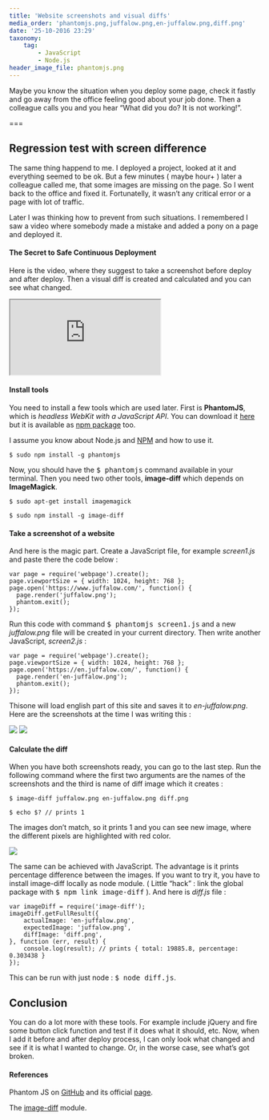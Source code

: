 ```yaml
---
title: 'Website screenshots and visual diffs'
media_order: 'phantomjs.png,juffalow.png,en-juffalow.png,diff.png'
date: '25-10-2016 23:29'
taxonomy:
    tag:
        - JavaScript
        - Node.js
header_image_file: phantomjs.png
---
```


Maybe you know the situation when you deploy some page, check it fastly and go away from the office feeling good about your job done. Then a colleague calls you and you hear “What did you do? It is not working!”.

===

## Regression test with screen difference

The same thing happend to me. I deployed a project, looked at it and everything seemed to be ok. But a few minutes ( maybe hour+ ) later a colleague called me, that some images are missing on the page. So I went back to the office and fixed it. Fortunatelly, it wasn’t any critical error or a page with lot of traffic.

Later I was thinking how to prevent from such situations. I remembered I saw a video where somebody made a mistake and added a pony on a page and deployed it.

#### The Secret to Safe Continuous Deployment

Here is the video, where they suggest to take a screenshot before deploy and after deploy. Then a visual diff is created and calculated and you can see what changed.

<div class="row">
  <div class="col-lg-6 col-lg-offset-3 col-md-6 col-md-offset-6 col-xs-12">
    <div class="embed-responsive embed-responsive-16by9">
      <iframe class="embed-responsive-item" src="https://www.youtube.com/embed/UMnZiTL0tUc"></iframe>
    </div>
  </div>
</div>

#### Install tools

You need to install a few tools which are used later. First is **PhantomJS**, which is *headless WebKit with a JavaScript API*. You can download it [here](http://phantomjs.org/download.html) but it is available as [npm package](https://www.npmjs.com/package/phantomjs) too.

<div class="alert alert-info" role="alert">I assume you know about <a herf="https://nodejs.org/en/">Node.js</a> and <a href="https://www.npmjs.com/">NPM</a> and how to use it.</div>

```
$ sudo npm install -g phantomjs
```

Now, you should have the <kbd>$ phantomjs</kbd> command available in your terminal. Then you need two other tools, **image-diff** which depends on **ImageMagick**.

```
$ sudo apt-get install imagemagick

$ sudo npm install -g image-diff
```

#### Take a screenshot of a website

And here is the magic part. Create a JavaScript file, for example *screen1.js* and paste there the code below :

```
var page = require('webpage').create();
page.viewportSize = { width: 1024, height: 768 };
page.open('https://www.juffalow.com/', function() {
  page.render('juffalow.png');
  phantom.exit();
});
```

Run this code with command <kbd>$ phantomjs screen1.js</kbd> and a new *juffalow.png* file will be created in your current directory. Then write another JavaScript, *screen2.js* :

```
var page = require('webpage').create();
page.viewportSize = { width: 1024, height: 768 };
page.open('https://en.juffalow.com/', function() {
  page.render('en-juffalow.png');
  phantom.exit();
});
```

Thisone will load english part of this site and saves it to *en-juffalow.png*. Here are the screenshots at the time I was writing this :

![](juffalow.png) ![](en-juffalow.png)

#### Calculate the diff

When you have both screenshots ready, you can go to the last step. Run the following command where the first two arguments are the names of the screenshots and the third is name of diff image which it creates :

```
$ image-diff juffalow.png en-juffalow.png diff.png

$ echo $? // prints 1
```

The images don’t match, so it prints 1 and you can see new image, where the different pixels are highlighted with red color.

![](diff.png)

The same can be achieved with JavaScript. The advantage is it prints percentage difference between the images. If you want to try it, you have to install image-diff locally as node module. ( Little “hack” : link the global package with <kbd>$ npm link image-diff</kbd> ). And here is *diff.js* file :

```
var imageDiff = require('image-diff');
imageDiff.getFullResult({
    actualImage: 'en-juffalow.png',
    expectedImage: 'juffalow.png',
    diffImage: 'diff.png',
}, function (err, result) {
    console.log(result); // prints { total: 19885.8, percentage: 0.303438 }
});
```

This can be run with just node : <kbd>$ node diff.js</kbd>.

## Conclusion

You can do a lot more with these tools. For example include jQuery and fire some button click function and test if it does what it should, etc. Now, when I add it before and after deploy process, I can only look what changed and see if it is what I wanted to change. Or, in the worse case, see what’s got broken.

#### References

Phantom JS on [GitHub](https://github.com/ariya/phantomjs) and its official [page](http://phantomjs.org/).

The [image-diff](https://github.com/uber/image-diff) module.
